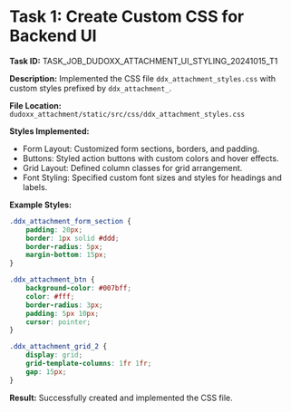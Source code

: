 # Task 1: Create Custom CSS for Backend UI

**Task ID:** TASK_JOB_DUDOXX_ATTACHMENT_UI_STYLING_20241015_T1

**Description:** Implemented the CSS file `ddx_attachment_styles.css` with custom styles prefixed by `ddx_attachment_`.

**File Location:** `dudoxx_attachment/static/src/css/ddx_attachment_styles.css`

**Styles Implemented:**

- Form Layout: Customized form sections, borders, and padding.
- Buttons: Styled action buttons with custom colors and hover effects.
- Grid Layout: Defined column classes for grid arrangement.
- Font Styling: Specified custom font sizes and styles for headings and labels.

**Example Styles:**

```css
.ddx_attachment_form_section {
    padding: 20px;
    border: 1px solid #ddd;
    border-radius: 5px;
    margin-bottom: 15px;
}

.ddx_attachment_btn {
    background-color: #007bff;
    color: #fff;
    border-radius: 3px;
    padding: 5px 10px;
    cursor: pointer;
}

.ddx_attachment_grid_2 {
    display: grid;
    grid-template-columns: 1fr 1fr;
    gap: 15px;
}
```

**Result:** Successfully created and implemented the CSS file.

